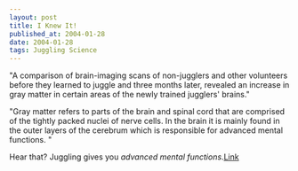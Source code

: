 ```yaml
---
layout: post
title: I Knew It!
published_at: 2004-01-28
date: 2004-01-28
tags: Juggling Science
---
```


"A comparison of brain-imaging scans of non-jugglers and other volunteers before they learned to juggle and three months later, revealed an increase in gray matter in certain areas of the newly trained jugglers' brains."  

"Gray matter refers to parts of the brain and spinal cord that are comprised of the tightly packed nuclei of nerve cells. In the brain it is mainly found in the outer layers of the cerebrum which is responsible for advanced mental functions. "  

Hear that? Juggling gives you *advanced mental functions*.[Link](http://story.news.yahoo.com/news?tmpl=story&u=/nm/science_juggling_dc)  